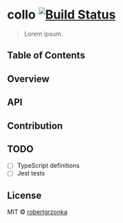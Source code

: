 # **collo** [![Build Status](https://travis-ci.com/robertgrzonka/collo.svg?branch=master)](https://travis-ci.com/robertgrzonka/collo)
> Lorem ipsum.

## Table of Contents

## Overview

## API

<!-- Generated by documentation.js. Update this documentation by updating the source code. -->

## Contribution

## TODO

- [ ] TypeScript definitions
- [ ] Jest tests

## License

MIT © [robertgrzonka](https://robert.theguys.sh)
